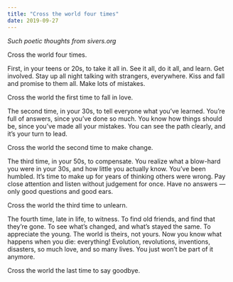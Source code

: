 ```yaml
---
title: "Cross the world four times"
date: 2019-09-27
---
```


_Such poetic thoughts from sivers.org_


Cross the world four times.

First, in your teens or 20s, to take it all in. See it all, do it all, and learn. Get involved. Stay up all night talking with strangers, everywhere. Kiss and fall and promise to them all. Make lots of mistakes.

Cross the world the first time to fall in love.

The second time, in your 30s, to tell everyone what you’ve learned. You’re full of answers, since you’ve done so much. You know how things should be, since you’ve made all your mistakes. You can see the path clearly, and it’s your turn to lead.

Cross the world the second time to make change.

The third time, in your 50s, to compensate. You realize what a blow-hard you were in your 30s, and how little you actually know. You’ve been humbled. It’s time to make up for years of thinking others were wrong. Pay close attention and listen without judgement for once. Have no answers — only good questions and good ears.

Cross the world the third time to unlearn.

The fourth time, late in life, to witness. To find old friends, and find that they’re gone. To see what’s changed, and what’s stayed the same. To appreciate the young. The world is theirs, not yours. Now you know what happens when you die: everything! Evolution, revolutions, inventions, disasters, so much love, and so many lives. You just won’t be part of it anymore.

Cross the world the last time to say goodbye.